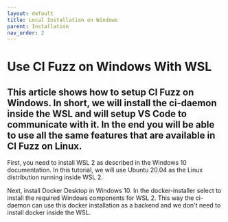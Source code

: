 ```yaml
---
layout: default
title: Local Installation on Windows
parent: Installation
nav_order: 2
---
```


# Use CI Fuzz on Windows With WSL

## This article shows how to setup CI Fuzz on Windows. In short, we will install the ci-daemon inside the WSL and will setup VS Code to communicate with it. In the end you will be able to use all the same features that are available in CI Fuzz on Linux.



First, you need to install WSL 2 as described in the Windows 10 documentation. In this tutorial, we will use Ubuntu 20.04 as the Linux distribution running inside WSL 2.

Next, install Docker Desktop in Windows 10. In the docker-installer select to install the required Windows components for WSL 2. This way the ci-daemon can use this docker installation as a backend and we don't need to install docker inside the WSL.
